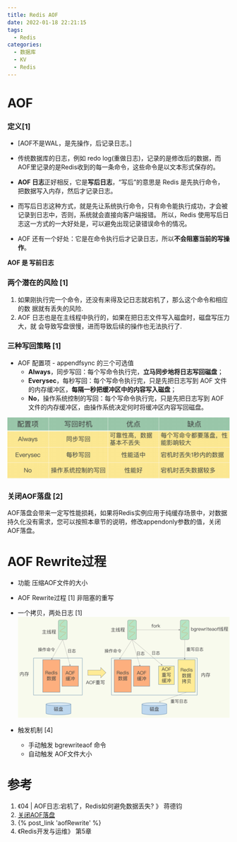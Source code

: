 ```yaml
---
title: Redis AOF
date: 2022-01-18 22:21:15
tags:
  - Redis
categories: 
  - 数据库
  - KV
  - Redis
---
```


<p></p>
<!-- more -->

                                    
#  AOF 

### 定义[1]
+ [AOF不是WAL，是先操作，后记录日志。]
+ 传统数据库的日志，例如 redo log(重做日志)，记录的是修改后的数据，而AOF里记录的是Redis收到的每一条命令，这些命令是以文本形式保存的。

+ **AOF 日志**正好相反，它是**写后日志**，“写后”的意思是 Redis 是先执行命令，把数据写入内存，然后才记录日志。
+ 而写后日志这种方式，就是先让系统执行命令，只有命令能执行成功，才会被记录到日志中，否则，系统就会直接向客户端报错。
所以，Redis 使用写后日志这一方式的一大好处是，可以避免出现记录错误命令的情况。
+ AOF 还有一个好处：它是在命令执行后才记录日志，所以**不会阻塞当前的写操作**。

**AOF 是 写前日志**

### 两个潜在的风险 [1]
1. 如果刚执行完一个命令，还没有来得及记日志就宕机了，那么这个命令和相应的数 据就有丢失的风险.
2. AOF 日志也是在主线程中执行的，如果在把日志文件写入磁盘时，磁盘写压力大，就 会导致写盘很慢，进而导致后续的操作也无法执行了.


###  三种写回策略 [1] 
+ AOF 配置项  -  appendfsync 的三个可选值
  - **Always**，同步写回：每个写命令执行完，**立马同步地将日志写回磁盘**；
  - **Everysec**，每秒写回：每个写命令执行完，只是先把日志写到 AOF 文件的内存缓冲区，**每隔一秒把缓冲区中的内容写入磁盘**；
  - **No**，操作系统控制的写回：每个写命令执行完，只是先把日志写到 AOF 文件的内存缓冲区，由操作系统决定何时将缓冲区内容写回磁盘。

![三种写回策略](./images/aof-1.png)


### 关闭AOF落盘 [2]
AOF落盘会带来一定写性能损耗，如果将Redis实例应用于纯缓存场景中，对数据持久化没有需求，您可以按照本章节的说明，修改appendonly参数的值，关闭AOF落盘。


#  AOF Rewrite过程
+ 功能
  压缩AOF文件的大小
  
+ AOF Rewrite过程 [1]
  非阻塞的重写

+ 一个拷贝，两处日志 [1]
![AOF非阻塞的重写过程](./images/redisRewrite.png)


+ 触发机制 [4]
  + 手动触发
    bgrewriteaof 命令
  + 自动触发
    AOF文件大小
    
# 参考
1. 《04 | AOF日志:宕机了，Redis如何避免数据丢失? 》    蒋德钧
2. [关闭AOF落盘](https://help.aliyun.com/knowledge_detail/147408.html?spm=a2c4g.11186623.2.2.7e373f2e7XKCDO)
3. {% post_link 'aofRewrite' %}
4. 《Redis开发与运维》  第5章

